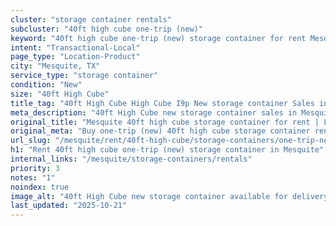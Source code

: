 ```yaml
---
cluster: "storage container rentals"
subcluster: "40ft high cube one-trip (new)"
keyword: "40ft high cube one-trip (new) storage container for rent Mesquite, TX"
intent: "Transactional-Local"
page_type: "Location-Product"
city: "Mesquite, TX"
service_type: "storage container"
condition: "New"
size: "40ft High Cube"
title_tag: "40ft High Cube High Cube I9p New storage container Sales in Mesquite | LC Container"
meta_description: "40ft High Cube new storage container sales in Mesquite. High cube containers with extra height. Fast delivery, competitive pricing. Serving storage containers area. Quote ID: YUM. Call (214) 524-4168 for your free quote today."
original_title: "Mesquite 40ft high cube storage container for rent | LC"
original_meta: "Buy one-trip (new) 40ft high cube storage container rent with local delivery in Mesquite, TX. LC Container — local Since 2003. Request a fast quote today."
url_slug: "/mesquite/rent/40ft-high-cube/storage-containers/one-trip-new"
h1: "Rent 40ft high cube one-trip (new) storage container in Mesquite"
internal_links: "/mesquite/storage-containers/rentals"
priority: 3
notes: "1"
noindex: true
image_alt: "40ft High Cube new storage container available for delivery in Mesquite"
last_updated: "2025-10-21"
---
```


<!-- TODO: Add unique city/inventory copy, images, and internal links here. -->

